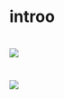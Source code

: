 # introo

# ![](http://mblogthumb4.phinf.naver.net/20151228_131/7019080_1451294246957xlWqh_JPEG/vikinivender_com_20151228_180201.jpg?type=w2)

# ![](https://www.youtube.com/watch?v=M8tWAClrzH4)

